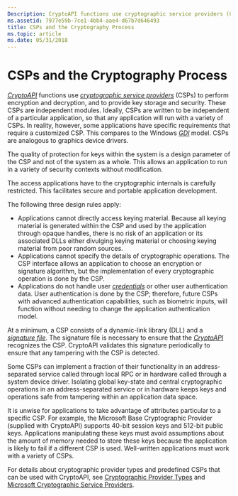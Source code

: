 ```yaml
---
Description: CryptoAPI functions use cryptographic service providers (CSPs) to perform encryption and decryption, and to provide key storage and security.
ms.assetid: 7977e59b-7ce1-4bb4-aae4-d67b7d646493
title: CSPs and the Cryptography Process
ms.topic: article
ms.date: 05/31/2018
---
```


# CSPs and the Cryptography Process

[*CryptoAPI*](https://msdn.microsoft.com/en-us/library/ms721572(v=VS.85).aspx) functions use [*cryptographic service providers*](https://msdn.microsoft.com/en-us/library/ms721572(v=VS.85).aspx) (CSPs) to perform encryption and decryption, and to provide key storage and security. These CSPs are independent modules. Ideally, CSPs are written to be independent of a particular application, so that any application will run with a variety of CSPs. In reality, however, some applications have specific requirements that require a customized CSP. This compares to the Windows [*GDI*](https://msdn.microsoft.com/en-us/library/ms721584(v=VS.85).aspx) model. CSPs are analogous to graphics device drivers.

The quality of protection for keys within the system is a design parameter of the CSP and not of the system as a whole. This allows an application to run in a variety of security contexts without modification.

The access applications have to the cryptographic internals is carefully restricted. This facilitates secure and portable application development.

The following three design rules apply:

-   Applications cannot directly access keying material. Because all keying material is generated within the CSP and used by the application through opaque handles, there is no risk of an application or its associated DLLs either divulging keying material or choosing keying material from poor random sources.
-   Applications cannot specify the details of cryptographic operations. The CSP interface allows an application to choose an encryption or signature algorithm, but the implementation of every cryptographic operation is done by the CSP.
-   Applications do not handle user [*credentials*](https://msdn.microsoft.com/en-us/library/ms721572(v=VS.85).aspx) or other user authentication data. User authentication is done by the CSP; therefore, future CSPs with advanced authentication capabilities, such as biometric inputs, will function without needing to change the application authentication model.

At a minimum, a CSP consists of a dynamic-link library (DLL) and a [*signature file*](https://msdn.microsoft.com/en-us/library/ms721625(v=VS.85).aspx). The signature file is necessary to ensure that the [*CryptoAPI*](https://msdn.microsoft.com/en-us/library/ms721572(v=VS.85).aspx) recognizes the CSP. CryptoAPI validates this signature periodically to ensure that any tampering with the CSP is detected.

Some CSPs can implement a fraction of their functionality in an address-separated service called through local RPC or in hardware called through a system device driver. Isolating global key-state and central cryptographic operations in an address-separated service or in hardware keeps keys and operations safe from tampering within an application data space.

It is unwise for applications to take advantage of attributes particular to a specific CSP. For example, the Microsoft Base Cryptographic Provider (supplied with CryptoAPI) supports 40-bit session keys and 512-bit public keys. Applications manipulating these keys must avoid assumptions about the amount of memory needed to store these keys because the application is likely to fail if a different CSP is used. Well-written applications must work with a variety of CSPs.

For details about cryptographic provider types and predefined CSPs that can be used with CryptoAPI, see [Cryptographic Provider Types](cryptographic-provider-types.md) and [Microsoft Cryptographic Service Providers](microsoft-cryptographic-service-providers.md).

 

 



